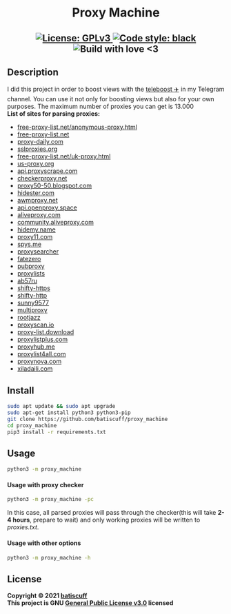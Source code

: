 <h1 align="center">Proxy Machine</h1>
<h2 align="center">
    <a href="https://github.com/batiscuff/proxy_machine/blob/main/LICENSE" target="_blank">
        <img alt="License: GPLv3" src="https://img.shields.io/badge/License-GPLv3-green.svg" />
    </a>
    <a href="https://github.com/psf/black" target="_blank">
        <img alt="Code style: black" src="https://img.shields.io/badge/code%20style-black-000000.svg" />
    </a>
    </a href="https://github.com/batiscuff/proxy_machine" target="_blank">
        <img alt="Build with love <3" src="https://img.shields.io/badge/build%20with-%F0%9F%92%9D-green" />
    </a>
</h2>

## Description
I did this project in order to boost views with the [teleboost :airplane:](https://pypi.org/project/teleboost/) in my Telegram channel. You can use it not only for boosting views but also for your own purposes. The maximum number of proxies you can get is 13.000 </br>
**List of sites for parsing proxies:**
- [free-proxy-list.net/anonymous-proxy.html](http://free-proxy-list.net/anonymous-proxy.html)
- [free-proxy-list.net](http://free-proxy-list.net)
- [proxy-daily.com](http://proxy-daily.com)
- [sslproxies.org](http://sslproxies.org)
- [free-proxy-list.net/uk-proxy.html](http://free-proxy-list.net/uk-proxy.html)
- [us-proxy.org](http://us-proxy.org)
- [api.proxyscrape.com](http://proxyscrape.com)
- [checkerproxy.net](http://checkerproxy.net)
- [proxy50-50.blogspot.com](http://proxy50-50.blogspot.com)
- [hidester.com](http://hidester.com)
- [awmproxy.net](http://awmproxy.net)
- [api.openproxy.space](http://openproxy.space)
- [aliveproxy.com](http://aliveproxy.com)
- [community.aliveproxy.com](http://community.aliveproxy.com)
- [hidemy.name](http://hidemy.name/en)
- [proxy11.com](http://proxy11.com)
- [spys.me](http://spys.me/proxy.txt)
- [proxysearcher](http://proxysearcher.sourceforge.net)
- [fatezero](http://static.fatezero.org/tmp/proxy.txt)
- [pubproxy](http://pubproxy.com/)
- [proxylists](http://www.proxylists.net/http_highanon.txt)
- [ab57ru](http://ab57.ru/downloads/proxylist.txt)
- [shifty-https](http://raw.githubusercontent.com/ShiftyTR/Proxy-List/master/https.txt)
- [shifty-http](http://raw.githubusercontent.com/ShiftyTR/Proxy-List/master/http.txt)
- [sunny9577](http://raw.githubusercontent.com/sunny9577/proxy-scraper/master/proxies.txt)
- [multiproxy](http://multiproxy.org/txt_all/proxy.txt)
- [rootjazz](http://rootjazz.com/proxies/proxies.txt)
- [proxyscan.io](http://www.proxyscan.io/api/proxy?format=txt&ping=500&limit=10000&type=http,https)
- [proxy-list.download](http://www.proxy-list.download/api/v0/get?l=en&t=http)
- [proxylistplus.com](http://list.proxylistplus.com/SSL-List-1)
- [proxyhub.me](http://www.proxyhub.me/ru/all-https-proxy-list.html)
- [proxylist4all.com](http://www.proxylist4all.com)
- [proxynova.com](http://www.proxynova.com/proxy-server-list)
- [xiladaili.com](http://www.xiladaili.com/https)

## Install 
```sh
sudo apt update && sudo apt upgrade
sudo apt-get install python3 python3-pip
git clone https://github.com/batiscuff/proxy_machine
cd proxy_machine
pip3 install -r requirements.txt
```

## Usage
```sh
python3 -m proxy_machine
```
#### Usage with proxy checker
```sh
python3 -m proxy_machine -pc
```
In this case, all parsed proxies will pass through the 
checker(this will take **2-4 hours**, prepare to wait) and
only working proxies will be written to *proxies.txt*.
#### Usage with other options
```sh
python3 -m proxy_machine -h
```

## License
**Copyright © 2021 [batiscuff](https://github.com/batiscuff)** <br />
**This project is GNU [General Public License v3.0](https://github.com/batiscuff/proxy_machine/blob/main/LICENSE) licensed**
